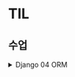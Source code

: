 # TIL

## 수업

<details>
<summary>
 Django 04 ORM
</summary>

### ORM

- Object-Relational-Mapping 
- 객체 지향 프로그래밍 언어를 사용항여 호환되지 않는 유형의 시스템 간에 데이터를 변환하는 기술

![alt text](image.png)

### QuerySet API
- ORM에서 데이터를 검색, 필터링, 정렬, 그룹화 하는데 사용하는 도구
- API를 사용하여 SQL이 아닌 Python으로 데이터를 처리

![alt text](image-1.png)

- QuerySet은 다중 요청의 결과, Instance는 단일 요청의 결과

- QuerySet API 구문
    - Article.objects.all()
    - ModelClass.Manager.QuerySetAPI()
    - 전체 게시글 조회를 요청하는 것
    - 메서드로 동작을 요청?

- Query
    - DB에 데이터를 보여 달라는 요청
    - 쿼리문을 작성한다 : 원하는 데이터를 얻기 위해 DB에 요청을 보낼 코드를 작성한다.
    - 파이썬으로 작성한 코드가 ORM에 의해 SQL로 변환되어 DB에 전달되며, 데이터베이스의 응답 데이터를 ORM이 QuerySet 자료 형태로 반환

- QuerySet
    - DB에서 전달받은 객체 목록(데이터 모음)
    - 순회가능한 데이터로 1개 이상의 데이터를 불러와 사용 가능
    - Django ORM을 통해 만들어진 자료형
    - 단. DB가 단일 객체를 반환할 시 모델(class)의 Instance로 반환됨
    - [] 형태로 리스트처럼 다루기 가능(인덱스, 반복, 슬라이싱)

- python의 모델 클래스와 인스턴스를 활용해 DB에 데이터를 저장,조회,수정 삭제하는 것

- CRUD : Create, Read, Update, Delete. 소프트웨어의 기본적인 데이터 처리 기능

- 실습
    - 라이브러리 중에는 settings.py에 앱등록 해야하는 경우가 있으니 **공식문서** 꼭 참조
    - 이름 다를 수 있으니 복사해라
    - 앱 등록 순서?
        1. 직접 생성한 app
        2. 설치한 앱(3rd party)
        3. 내장 앱
    - $ python manage.py shell
        - 장고 안에서의 터미널을 실행시키는 행위
        - QuerySet API 구문을 입력해 실제 데이터에 영향을 줌
        - 종료는 exit
    - django-extentions 설치한 이유 = 기본 shell은 기능이 적어서 shell_plus를 사용하기 위함
    - $ python manage.py shell_plus
        - 내장 앱의 모델도 불러올 수 있음

- Create
    - Data 객체를 만드는 3가지 방법     
    - ------------------ 1 -------------------    
        - 내부 shell에 명령
        - **article = Article()**  
        - shell에 클래스 선언 
        - Article()은 모델에 있는 클래스로 상속받은 것까지 한 2000줄 됨
        - **article**
        - shell에 그냥 치면 print 해줌
        - **article.title = 'first'**
        - **article.content = 'django1'**
        - 해당 테이블 열에 추가하는 행위로 아직은 출력해도 안나옴
        - **article.save()**
        - 실제 데이터 추가 완료
        - article.id, article.title, article.content, article.created_at 등 사용가능
        - **article.pk**
        - 장고에서 지원하는 것으로 Primary Key다. 고유하게 가지는 키로 id를 안 쓰고 pk를 씀         
    - ------------------ 2 -------------------    
        - **article = Article(title='second', content='django!')**
        - 초기 값으로 바로 넣어서 할 수도 있다.
        - 하지만 아직 저장 안 됨
        - 인스턴스 관점에서 만든거지 그걸 DB에 저장이 안 되어있어 PK 값이 배정되지 않음
        - **article.save()**
        - Article.objects.all() 해보면 쿼리셋 확인 가능
    - ------------------ 3 -------------------    
        - 위 2가지 방법은 저장을 따로 해주었지만 이번엔 바로 생성시키기
        - **Article.objects.create(title='third', content='django!')**
        - 바로 생성된 데이터가 반환이 된다.
    - save()는 객체를 DB에 저장하는 인스턴스 메서드로 models.Model 클래스에서 상속받은 메서드다. DB에 생성 

- Read
    - Return new QuerySets 대괄호 쿼리셋으로 주냐?
        - all() : 전체 데이터 조회
        - filter() : 주어진 매개변수와 일치하는 객체를 포함하는 QuerySet 반환
        - 리스트처럼 준다 즉 하나만 있어도 이터레이터처럼 사용가능
        - 
    - Do not return QuerySets 단일로 주냐?
        - get() : 주어진 매개변수와 일치하는 객체를 반환
        - 객체를 찾을 수 없으면 DoesNotExist 예외 발생
        - 둘 이상의 객체면 MultipleObjdectsReturned 예외 발생
        - 따라서 primary key처럼 uniqueness(고유성)을 보장하는 조회에서 사용하라

- Update
    - 가장 어렵게 만드는 놈
    - 먼저 조회를 하고 받아와야한다
    - 그 후 인스턴스 변수를 변경하고 save 호출

- Delete
    - 삭제하려는 데이터를 조회해서 받고 delete 메서드를 호출해라
    - **article = Article.objects.get(pk=1)**
    - **article.delete()**
    - 반환값은 삭제된 객체가 반환됨

### ORM with view

- Django shell에서 연습했던 QuerySet API를 직접 view 함수에서 사용하기


### 참고
#### Field lookups
- Query에서 조건을 구성하는 방법
- filter(), exclude(), get() 등 키워드 인자로 지정됨 
- md 파일 올려주신 거 참조

#### ORM QuerySet API를 사용하는 이유

1. DB 추상화 : 특정 DB 시스템에 종속 X 일관적으로 가능
2. 생산성 향상: python 코드로 DB 작업 가능
3. 객체 지향적 접근 : DB 테이블을 Python 객체로 다를 수 있다

- 공식문서 검색 queryset api 추천
</details>
